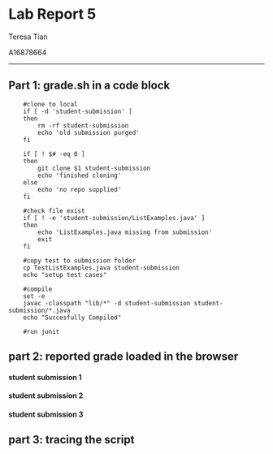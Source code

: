 # Lab Report 5 

Teresa Tian 

A16878664

---

## Part 1: grade.sh in a code block
```
	#clone to local
	if [ -d 'student-submission' ]
	then
		rm -rf student-submission
		echo 'old submission purged'
	fi

	if [ ! $# -eq 0 ]
	then
		git clone $1 student-submission
		echo 'finished cloning'
	else
		echo 'no repo supplied'
	fi

	#check file exist
	if [ ! -e 'student-submission/ListExamples.java' ]
	then
		echo 'ListExamples.java missing from submission'
		exit
	fi

	#copy test to submission folder
	cp TestListExamples.java student-submission 
	echo "setup test cases"

	#compile
	set -e
	javac -classpath "lib/*" -d student-submission student-submission/*.java
	echo "Succesfully Compiled"

	#run junit

```

## part 2: reported grade loaded in the browser 

#### student submission 1 
#### student submission 2 
#### student submission 3


## part 3: tracing the script

